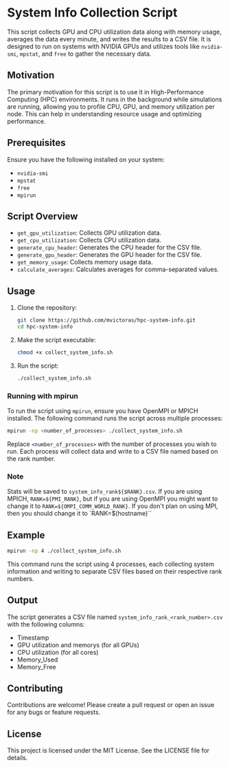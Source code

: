 # System Info Collection Script

This script collects GPU and CPU utilization data along with memory usage, averages the data every minute, and writes the results to a CSV file. It is designed to run on systems with NVIDIA GPUs and utilizes tools like `nvidia-smi`, `mpstat`, and `free` to gather the necessary data.

## Motivation

The primary motivation for this script is to use it in High-Performance Computing (HPC) environments. It runs in the background while simulations are running, allowing you to profile CPU, GPU, and memory utilization per node. This can help in understanding resource usage and optimizing performance.

## Prerequisites

Ensure you have the following installed on your system:

- `nvidia-smi`
- `mpstat`
- `free`
- `mpirun`

## Script Overview

- `get_gpu_utilization`: Collects GPU utilization data.
- `get_cpu_utilization`: Collects CPU utilization data.
- `generate_cpu_header`: Generates the CPU header for the CSV file.
- `generate_gpu_header`: Generates the GPU header for the CSV file.
- `get_memory_usage`: Collects memory usage data.
- `calculate_averages`: Calculates averages for comma-separated values.

## Usage

1. Clone the repository:
    ```bash
    git clone https://github.com/mvictoras/hpc-system-info.git
    cd hpc-system-info
    ```

2. Make the script executable:
    ```bash
    chmod +x collect_system_info.sh
    ```

3. Run the script:
    ```bash
    ./collect_system_info.sh
    ```

### Running with mpirun

To run the script using `mpirun`, ensure you have OpenMPI or MPICH installed. The following command runs the script across multiple processes:

```bash
mpirun -np <number_of_processes> ./collect_system_info.sh
```

Replace `<number_of_processes>` with the number of processes you wish to run. Each process will collect data and write to a CSV file named based on the rank number.

### Note
Stats will be saved to `system_info_rank${$RANK}.csv`. If you are using MPICH, `RANK=${PMI_RANK}`, but if you are using OpenMPI you might want to change it to `RANK=${OMPI_COMM_WORLD_RANK}`. If you don't plan on using MPI, then you should change it to `RANK=$(hostname)``

## Example
```bash
mpirun -np 4 ./collect_system_info.sh
```

This command runs the script using 4 processes, each collecting system information and writing to separate CSV files based on their respective rank numbers.

## Output
The script generates a CSV file named `system_info_rank_<rank_number>.csv` with the following columns:

- Timestamp
- GPU utilization and memorys (for all GPUs)
- CPU utilization (for all cores)
- Memory_Used
- Memory_Free

## Contributing
Contributions are welcome! Please create a pull request or open an issue for any bugs or feature requests.

## License
This project is licensed under the MIT License. See the LICENSE file for details.
